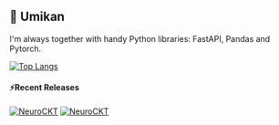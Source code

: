 ## 🍊 Umikan

I'm always together with handy Python libraries: FastAPI, Pandas and Pytorch. 

[![Top Langs](https://github-readme-stats-umikan.vercel.app/api/top-langs/?username=Umikan&layout=compact&hide=Jupyter%20Notebook)](https://github.com/anuraghazra/github-readme-stats)

#### ⚡Recent Releases
[![NeuroCKT](https://github-readme-stats-umikan.vercel.app/api/pin/?username=Umikan&repo=neurocircuit)](https://github.com/Umikan/neurocircuit)
[![NeuroCKT](https://github-readme-stats-umikan.vercel.app/api/pin/?username=Umikan&repo=3DViewer)](https://github.com/Umikan/3DViewer)

<!--
**Umikan/Umikan** is a ✨ _special_ ✨ repository because its `README.md` (this file) appears on your GitHub profile.

Here are some ideas to get you started:

- 🔭 I’m currently working on ...
- 🌱 I’m currently learning ...
- 👯 I’m looking to collaborate on ...
- 🤔 I’m looking for help with ...
- 💬 Ask me about ...
- 📫 How to reach me: ...
- 😄 Pronouns: ...
- ⚡ Fun fact: ...
-->
